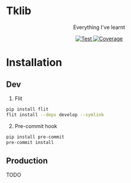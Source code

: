# Tklib

<p align="center">
    Everything I've learnt
</p>

<p align="center">
    <a href="https://github.com/thomaskuoch/tklib/actions/workflows/test.yml" target="_blank">
        <img src="https://github.com/thomaskuoch/tklib/actions/workflows/test.yml/badge.svg" alt="Test">
    </a>
    <a href="https://codecov.io/gh/thomaskuoch/tklib" target="_blank">
        <img src="https://codecov.io/gh/thomaskuoch/tklib/branch/develop/graph/badge.svg?token=MN6S3N480A"
            alt="Coverage">
    </a>
</p>

# Installation

## Dev

1. Flit

```bash
pip install flit
flit install --deps develop --symlink
```

2. Pre-commit hook

```bash
pip install pre-commit
pre-commit install
```

## Production

TODO
